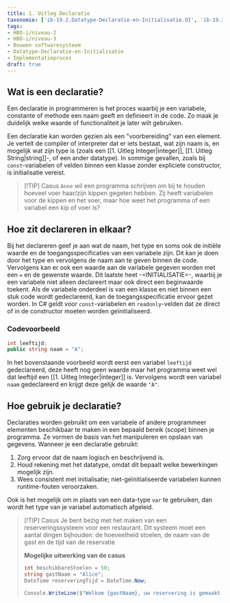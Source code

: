 ```yaml
---
title: 1. Uitleg Declaratie
taxonomie: ['ib-19.2.Datatype-Declaratie-en-Initialisatie.OI', 'ib-19.3.Datatype-Declaratie-en-Initialisatie.OI']
tags:
- HBO-i/niveau-2
- HBO-i/niveau-3
- Bouwen softwaresysteem
- Datatype-Declaratie-en-Initialisatie
- Implementatieproces
draft: true 
---
```


## Wat is een declaratie?
Een declaratie in programmeren is het proces waarbij je een variabele, constante of methode een naam geeft en definieert in de code. Zo maak je duidelijk welke waarde of functionaliteit je later wilt gebruiken.

Een declaratie kan worden gezien als een "voorbereiding" van een element. Je vertelt de compiler of interpreter dat er iets bestaat, wat zijn naam is, en mogelijk wat zijn type is (zoals een [[1. Uitleg Integer|integer]], [[1. Uitleg String|string]]-, of een ander datatype). In sommige gevallen, zoals bij `const`-variabelen of velden binnen een klasse zonder expliciete constructor, is initialisatie vereist.

> [!TIP] Casus
> `Anne` wil een programma schrijven om bij te houden hoeveel voer haar/zijn kippen gegeten hebben. Zij heeft variabelen voor de kippen en het voer, maar hoe weet het programma of een variabel een kip of voer is?

## Hoe zit declareren in elkaar?
Bij het declareren geef je aan wat de naam, het type en soms ook de initiële waarde en de toegangsspecificaties van een variabele zijn. Dit kan je doen door het type en vervolgens de naam aan te geven binnen de code. Vervolgens kan er ook een waarde aan de variabele gegeven worden met een `=` en de gewenste waarde. Dit laatste heet -=INITIALISATIE=-, waarbij je een variabele niet alleen declareert maar ook direct een beginwaarde toekent. Als de variabele onderdeel is van een klasse en niet binnen een stuk code wordt gedeclareerd, kan de toegangsspecificatie ervoor gezet worden. In C# geldt voor `const`-variabelen en `readonly`-velden dat ze direct of in de constructor moeten worden geïnitialiseerd.

### Codevoorbeeld
```C#
int leeftijd;
public string naam = "A";
```

In het bovenstaande voorbeeld wordt eerst een variabel `leeftijd` gedeclareerd, deze heeft nog geen waarde maar het programma weet wel dat leeftijd een [[1. Uitleg Integer|integer]] is. Vervolgens wordt een variabel `naam` gedeclareerd en krijgt deze gelijk de waarde `"A"`.

## Hoe gebruik je declaratie?
Declaraties worden gebruikt om een variabele of andere programmeer elementen beschikbaar te maken in een bepaald bereik (scope) binnen je programma. Ze vormen de basis van het manipuleren en opslaan van gegevens. Wanneer je een declaratie gebruikt:

1. Zorg ervoor dat de naam logisch en beschrijvend is.
2. Houd rekening met het datatype, omdat dit bepaalt welke bewerkingen mogelijk zijn.
3. Wees consistent met initialisatie; niet-geïnitialiseerde variabelen kunnen runtime-fouten veroorzaken.

Ook is het mogelijk om in plaats van een data-type `var` te gebruiken, dan wordt het type van je variabel automatisch afgeleid.

> [!TIP] Casus
> Je bent bezig met het maken van een reserveringssysteem voor een restaurant. Dit systeem moet een aantal dingen bijhouden: de hoeveelheid stoelen, de naam van de gast en de tijd van de reservatie 
> 
> **Mogelijke uitwerking van de casus**
> ```C#
> int beschikbareStoelen = 50;
> string gastNaam = "Alice";
> DateTime reserveringTijd = DateTime.Now;
> 
> Console.WriteLine($"Welkom {gastNaam}, uw reservering is gemaakt voor {reserveringTijd}. Er zijn nog {beschikbareStoelen} stoelen beschikbaar.");
> ```
